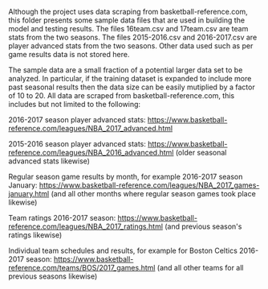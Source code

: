 Although the project uses data scraping from basketball-reference.com, this folder presents some sample data files that are used 
in building the model and testing results.
The files 16team.csv and 17team.csv are team stats from the two seasons.
The files 2015-2016.csv and 2016-2017.csv are player advanced stats from the two seasons.
Other data used such as per game results data is not stored here.

The sample data are a small fraction of a potential larger data set to be analyzed. In particular, if the training dataset
is expanded to include more past seasonal results then the data size can be easily mutiplied by a factor of 10 to 20.
All data are scraped from basketball-reference.com, this includes but not limited to the following:

2016-2017 season player advanced stats:
https://www.basketball-reference.com/leagues/NBA_2017_advanced.html

2015-2016 season player advanced stats:
https://www.basketball-reference.com/leagues/NBA_2016_advanced.html
(older seasonal advanced stats likewise)

Regular season game results by month, for example 2016-2017 season January:
https://www.basketball-reference.com/leagues/NBA_2017_games-january.html
(and all other months where regular season games took place likewise)

Team ratings 2016-2017 season:
https://www.basketball-reference.com/leagues/NBA_2017_ratings.html
(and previous season's ratings likewise)

Individual team schedules and results, for example for Boston Celtics 2016-2017 season:
https://www.basketball-reference.com/teams/BOS/2017_games.html
(and all other teams for all previous seasons likewise)
